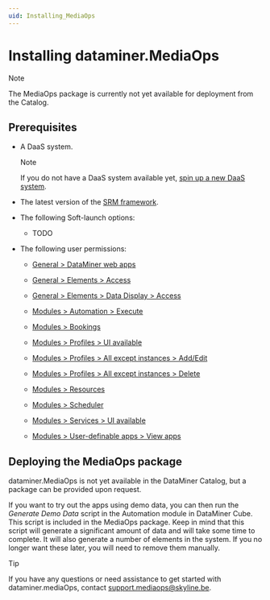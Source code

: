 ```yaml
---
uid: Installing_MediaOps
---
```


# Installing dataminer.MediaOps

> [!NOTE]
> The MediaOps package is currently not yet available for deployment from the Catalog.

## Prerequisites

- A DaaS system.

  > [!NOTE]
  > If you do not have a DaaS system available yet, [spin up a new DaaS system](xref:Creating_a_DMS_on_dataminer_services).

- The latest version of the [SRM framework](xref:deploying_srm).

- The following Soft-launch options:

  - TODO

- The following user permissions:

  - [General > DataMiner web apps](xref:DataMiner_user_permissions#general--dataminer-web-apps)

  - [General > Elements > Access](xref:DataMiner_user_permissions#general--elements--access)

  - [General > Elements > Data Display > Access](xref:DataMiner_user_permissions#general--elements--data-display--access)

  - [Modules > Automation > Execute](xref:DataMiner_user_permissions#modules--automation--execute)

  - [Modules > Bookings](xref:DataMiner_user_permissions#modules--bookings)

  - [Modules > Profiles > UI available](xref:DataMiner_user_permissions#modules--profiles--ui-available)

  - [Modules > Profiles > All except instances > Add/Edit](xref:DataMiner_user_permissions#modules--profiles--all-except-instances--addedit)

  - [Modules > Profiles > All except instances > Delete](xref:DataMiner_user_permissions#modules--profiles--all-except-instances--delete)

  - [Modules > Resources](xref:DataMiner_user_permissions#modules--resources)

  - [Modules > Scheduler](xref:DataMiner_user_permissions#modules--scheduler)

  - [Modules > Services > UI available](xref:DataMiner_user_permissions#modules--services--ui-available)

  - [Modules > User-definable apps > View apps](xref:DataMiner_user_permissions#modules--user-definable-apps--view-apps)

## Deploying the MediaOps package

dataminer.MediaOps is not yet available in the DataMiner Catalog, but a package can be provided upon request.

If you want to try out the apps using demo data, you can then run the *Generate Demo Data* script in the Automation module in DataMiner Cube. This script is included in the MediaOps package. Keep in mind that this script will generate a significant amount of data and will take some time to complete. It will also generate a number of elements in the system. If you no longer want these later, you will need to remove them manually.

> [!TIP]
> If you have any questions or need assistance to get started with dataminer.mediaOps, contact <support.mediaops@skyline.be>.
